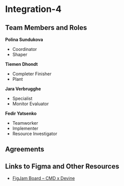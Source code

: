 # Integration-4

## Team Members and Roles

**Polina Sundukova**  
- Coordinator  
- Shaper  

**Tiemen Dhondt**  
- Completer Finisher  
- Plant  

**Jara Verbrugghe**  
- Specialist  
- Monitor Evaluator  

**Fedir Yatsenko**  
- Teamworker  
- Implementer  
- Resource Investigator  

## Agreements


## Links to Figma and Other Resources

- [FigJam Board – CMD x Devine](https://www.figma.com/board/Ho9jYaGeywRhyirPmNP3ZI/CMD-x-Devine?node-id=0-1&t=ivjnfUwDxYrLwiRS-1)
